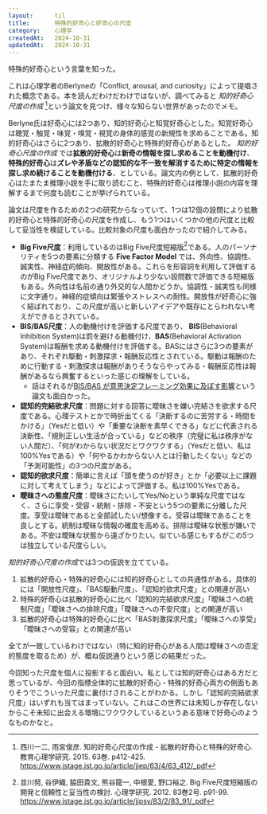 ```yaml
---
layout:      til
title:       特殊的好奇心と好奇心の尺度
category:    心理学
createdAt:   2024-10-31
updatedAt:   2024-10-31
---
```


特殊的好奇心という言葉を知った。

これは心理学者のBerlyneの「Conflict, arousal, and curiosity」によって提唱された概念である。本を読んだわけだわけではないが、調べてみると *知的好奇心尺度の作成* [^1]という論文を見つけ、様々な知らない世界があったのでメモ。

Berlyne氏は好奇心には2つあり、知的好奇心と知覚好奇心とした。知覚好奇心は聴覚・触覚・味覚・嗅覚・視覚の身体的感覚の新規性を求めることである。知的好奇心はさらに2つあり、拡散的好奇心と特殊的好奇心があるとした。 *知的好奇心尺度の作成* では**拡散的好奇心**は**新奇の情報を探し求めることを動機付け**、**特殊的好奇心**は**ズレや矛盾などの認知的な不一致を解消するために特定の情報を探し求め続けることを動機付ける**、としている。論文内の例として、拡散的好奇心はたまたま推理小説を手に取り読むこと、特殊的好奇心は推理小説の内容を理解するまで何度も読むことが挙げられている。

[^1]: 西川一二, 雨宮俊彦. 知的好奇心尺度の作成 - 拡散的好奇心と特殊的好奇心. 教育心理学研究. 2015. 63巻. p412-425. https://www.jstage.jst.go.jp/article/jjep/63/4/63_412/_pdf

論文は尺度を作るための2つの研究からなっていて、1つは12個の設問により拡散的好奇心と特殊的好奇心の尺度を作成し、もう1つはいくつかの他の尺度と比較して妥当性を検証している。比較対象の尺度も面白かったので紹介してみる。

- **Big Five尺度**：利用しているのはBig Five尺度短縮版[^2]である。人のパーソナリティを5つの要素に分類する **Five Factor Model** では、外向性、協調性、誠実性、神経症的傾向、開放性がある。これらを形容詞を利用して評価するのがBig Five尺度であり、オリジナルより少ない設問数で評価できる短縮版もある。外向性は名前の通り外交的な人間かどうか。協調性・誠実性も同様に文字通り。神経的症傾向は緊張やストレスへの耐性。開放性が好奇心に強く結ばれており、この尺度が高いと新しいアイデアや既存にとらわれない考えができるとされている。
- **BIS/BAS尺度**：人の動機付けを評価する尺度であり、 **BIS**(Behavioral Inhibition System)は罰を避ける動機付け、**BAS**(Behavioral Activation System)は報酬を求める動機付けを評価する。BASにはさらに3つの要素があり、それぞれ駆動・刺激探求・報酬反応性とされている。駆動は報酬のために行動する・刺激探求は報酬がありそうならやってみる・報酬反応性は報酬があるなら興奮するといった感じの理解をしている。
   - 話はそれるが[BIS/BAS が意思決定フレーミング効果に及ぼす影響](https://cir.nii.ac.jp/crid/1390290699870031616)という論文も面白かった。
- **認知的完結欲求尺度**：問題に対する回答に曖昧さを嫌い完結さを欲求する尺度である。心理テストとかで時折出てくる「決断するのに苦労する・時間をかける」（Yesだと低い）や「重要な決断を素早くできる」などに代表される決断性、「規則正しい生活が合っている」などの秩序（完璧に私は秩序がない人間だ）、「何がわからない状況だとワクワクする」（Yesだと低い、私は100%Yesである）や「何やるかわからない人とは行動したくない」などの「予測可能性」の3つの尺度がある。
- **認知的欲求尺度**：簡単に言えば「頭を使うのが好き」とか「必要以上に課題に対して考えてしまう」などによって評価する。私は100%Yesである。
- **曖昧さへの態度尺度**：曖昧さにたいしてYes/Noという単純な尺度ではなく、さらに享受・受容・統制・排除・不安という5つの要素に分離した尺度。享受は曖昧であると全部試したい/想像する。受容は曖昧であることを良しとする。統制は曖昧な情報の確度を高める。排除は曖昧な状態が嫌いである。不安は曖昧な状態から遠ざかりたい。似ている感じもするがこの5つは独立している尺度らしい。

[^2]: 並川努, 谷伊織, 脇田貴文, 熊谷龍一, 中根愛, 野口裕之. Big Five尺度短縮版の開発と信頼性と妥当性の検討. 心理学研究. 2012. 83巻2号. p91-99. https://www.jstage.jst.go.jp/article/jjpsy/83/2/83_91/_pdf

*知的好奇心尺度の作成*では3つの仮説を立てている。
 
1. 拡散的好奇心・特殊的好奇心には知的好奇心としての共通性がある。具体的には「開放性尺度」、「BAS駆動尺度」、「認知的欲求尺度」との関連が高い
2. 特殊的好奇心は拡散的好奇心に比べ「認知的完結欲求尺度」「曖昧さへの統制尺度」「曖昧さへの排除尺度」「曖昧さへの不安尺度」との関連が高い
3. 拡散的好奇心は特殊的好奇心に比べ「BAS刺激探求尺度」「曖昧さへの享受」「曖昧さへの受容」との関連が高い

全てが一致しているわけではない（特に知的好奇心がある人間は曖昧さへの否定的態度を取るため）が、概ね仮説通りという感じの結果だった。

今回知った尺度を個人に投影すると面白い。私としては知的好奇心はある方だと思っているが、今回の指標全体的に拡散的好奇心・特殊的好奇心両方の側面もありそうでこういった尺度に裏付けされることがわかる。しかし「認知的完結欲求尺度」はいずれも当てはまっていない。これはこの世界には未知しか存在しないからこそ未知に出会える環境にワクワクしているというある意味で好奇心のようなものかなと。
